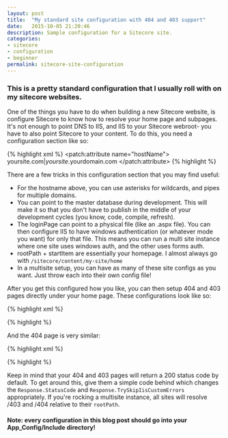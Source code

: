 ```yaml
---
layout: post
title:  "My standard site configuration with 404 and 403 support"
date:   2015-10-05 21:20:46
description: Sample configuration for a Sitecore site.
categories:
- sitecore
- configuration
- beginner
permalink: sitecore-site-configuration
---
```

### This is a pretty standard configuration that I usually roll with on my sitecore websites.
One of the things you have to do when building a new Sitecore website, is configure Sitecore to know how to resolve your home page and subpages.  It's not enough to point DNS to IIS, and IIS to your Sitecore webroot- you have to also point Sitecore to your content.  To do this, you need a configuration section like so:

{% highlight xml %}
<configuration xmlns:patch="http://www.sitecore.net/xmlconfig/">
  <sitecore>
    <sites>
      <site patch:before="site[@name='website']" 
			name="site_name" RequestedAuthnCtx="SITE_CTX" virtualFolder="/"
			physicalFolder="/" requireLogin="false"	loginPage="/path/to/login" 
			rootPath="/sitecore/content/my-site" startItem="/home" database="web"
			domain="extranet" allowDebug="true" cacheHtml="true" 
			htmlCacheSize="10MB" registryCacheSize="0" viewStateCacheSize="0"
			xslCacheSize="5MB" filteredItemsCacheSize="2MB"	enablePreview="true" 
			enableWebEdit="true" enableDebugger="true" disableClientData="false" 
	  />
      <site name="site_name">
        <patch:attribute name="hostName">
		  yoursite.com|*yoursite*.yourdomain.com
		</patch:attribute>
	  </site>
	</sites>
  </sitecore>
</configuration>
{% highlight %}

There are a few tricks in this configuration section that you may find useful:
* For the hostname above, you can use asterisks for wildcards, and pipes for multiple domains.  
* You can point to the master database during development.  This will make it so that you don't have to publish in the middle of your development cycles (you know, code, compile, refresh).
* The loginPage can point to a physical file (like an .aspx file).  You can then configure IIS to have windows authentication (or whatever mode you want) for only that file.  This means you can run a multi site instance where one site uses windows auth, and the other uses forms auth.
* rootPath + startItem are essentially your homepage.  I almost always go with `/sitecore/content/my-site/home`
* In a multisite setup, you can have as many of these site configs as you want.  Just throw each into their own config file!

After you get this configured how you like, you can then setup 404 and 403 pages directly under your home page.  These configurations look like so:

{% highlight xml %}
<?xml version="1.0" encoding="utf-8" ?>
<configuration xmlns:patch="http://www.sitecore.net/xmlconfig/">
  <sitecore>
    <settings>
      <setting name="NoAccessUrl" value="/403" />
    </settings>
  </sitecore>
</configuration>
{% highlight %}

And the 404 page is very similar:

{% highlight xml %}
<?xml version="1.0" encoding="utf-8" ?>
<configuration xmlns:patch="http://www.sitecore.net/xmlconfig/">
  <sitecore>
    <settings>
      <setting name="ItemNotFoundUrl" value="/404" />
	  <setting name="LinkItemNotFoundUrl" value="/404" />
	  <setting name="RequestErrors.UseServerSideRedirect" value="true" />
    </settings>
  </sitecore>
</configuration>
{% highlight %}

Keep in mind that your 404 and 403 pages will return a 200 status code by default.  To get around this, give them a simple code behind which changes the `Response.StatusCode` and `Response.TrySkipIisCustomErrors` appropriately.  If you're rocking a multisite instance, all sites will resolve /403 and /404 relative to their `rootPath`.

#### Note: every configuration in this blog post should go into your App_Config/Include directory!